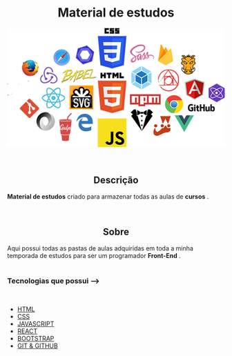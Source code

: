 
<h1 align='center'>Material de estudos</h1>

<p align="center">
<img src ='./frontend.png'>
</p>

<br/>

<h2 align='center'>Descrição</h2> 

**Material de estudos** criado para armazenar todas as aulas de **cursos** .

<br/>

<h2 align='center'>Sobre</h2>

Aqui possui todas as pastas de aulas adquiridas em toda a minha temporada de estudos para ser um programador **Front-End** .
<br/>
<br/>

### **Tecnologias que possui** -->
<br/>

- [HTML]()
- [CSS]()
- [JAVASCRIPT]()
- [REACT]()
- [BOOTSTRAP]()
- [GIT & GITHUB]()

